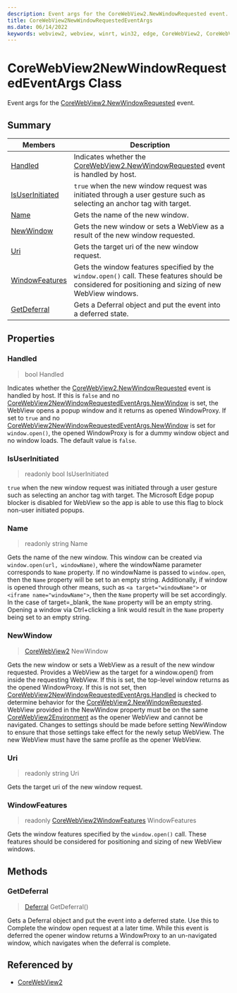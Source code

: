 ```yaml
---
description: Event args for the CoreWebView2.NewWindowRequested event.
title: CoreWebView2NewWindowRequestedEventArgs
ms.date: 06/14/2022
keywords: webview2, webview, winrt, win32, edge, CoreWebView2, CoreWebView2Controller, browser control, edge html, CoreWebView2NewWindowRequestedEventArgs
---
```


# CoreWebView2NewWindowRequestedEventArgs Class



Event args for the [CoreWebView2.NewWindowRequested](corewebview2.md#newwindowrequested) event.

## Summary

Members|Description
--|--
[Handled](#handled) | Indicates whether the [CoreWebView2.NewWindowRequested](corewebview2.md#newwindowrequested) event is handled by host.
[IsUserInitiated](#isuserinitiated) | `true` when the new window request was initiated through a user gesture such as selecting an anchor tag with target.
[Name](#name) | Gets the name of the new window.
[NewWindow](#newwindow) | Gets the new window or sets a WebView as a result of the new window requested.
[Uri](#uri) | Gets the target uri of the new window request.
[WindowFeatures](#windowfeatures) | Gets the window features specified by the `window.open()` call. These features should be considered for positioning and sizing of new WebView windows.
[GetDeferral](#getdeferral) | Gets a Deferral object and put the event into a deferred state.

## Properties

### Handled

>  bool Handled

Indicates whether the [CoreWebView2.NewWindowRequested](corewebview2.md#newwindowrequested) event is handled by host.
If this is `false` and no [CoreWebView2NewWindowRequestedEventArgs.NewWindow](corewebview2newwindowrequestedeventargs.md#newwindow) is set, the WebView opens a popup window and it returns as opened WindowProxy. If set to `true` and no [CoreWebView2NewWindowRequestedEventArgs.NewWindow](corewebview2newwindowrequestedeventargs.md#newwindow) is set for `window.open()`, the opened WindowProxy is for a dummy window object and no window loads. The default value is `false`.

### IsUserInitiated

> readonly  bool IsUserInitiated

`true` when the new window request was initiated through a user gesture such as selecting an anchor tag with target.
The Microsoft Edge popup blocker is disabled for WebView so the app is able to use this flag to block non-user initiated popups.

### Name

> readonly  string Name

Gets the name of the new window.
This window can be created via `window.open(url, windowName)`, where the windowName parameter corresponds to `Name` property.
If no windowName is passed to `window.open`, then the `Name` property will be set to an empty string. Additionally, if window is opened through other means, such as `<a target="windowName">` or `<iframe name="windowName">`, then the `Name` property will be set accordingly. In the case of target=_blank, the `Name` property will be an empty string.
Opening a window via Ctrl+clicking a link would result in the `Name` property being set to an empty string.

### NewWindow

>  [CoreWebView2](corewebview2.md) NewWindow

Gets the new window or sets a WebView as a result of the new window requested.
Provides a WebView as the target for a window.open() from inside the requesting WebView. If this is set, the top-level window returns as the opened WindowProxy. If this is not set, then [CoreWebView2NewWindowRequestedEventArgs.Handled](corewebview2newwindowrequestedeventargs.md#handled) is checked to determine behavior for the [CoreWebView2.NewWindowRequested](corewebview2.md#newwindowrequested). WebView provided in the NewWindow property must be on the same [CoreWebView2Environment](corewebview2environment.md) as the opener WebView and cannot be navigated. Changes to settings should be made before setting NewWindow to ensure that those settings take effect for the newly setup WebView. The new WebView must have the same profile as the opener WebView.

### Uri

> readonly  string Uri

Gets the target uri of the new window request.

### WindowFeatures

> readonly  [CoreWebView2WindowFeatures](corewebview2windowfeatures.md) WindowFeatures

Gets the window features specified by the `window.open()` call. These features should be considered for positioning and sizing of new WebView windows.



## Methods

### GetDeferral

> [Deferral](/uwp/api/Windows.Foundation.Deferral) GetDeferral()

Gets a Deferral object and put the event into a deferred state.
Use this to Complete the window open request at a later time. While this event is deferred the opener window returns a WindowProxy to an un-navigated window, which navigates when the deferral is complete.






## Referenced by

- [CoreWebView2](corewebview2.md)
